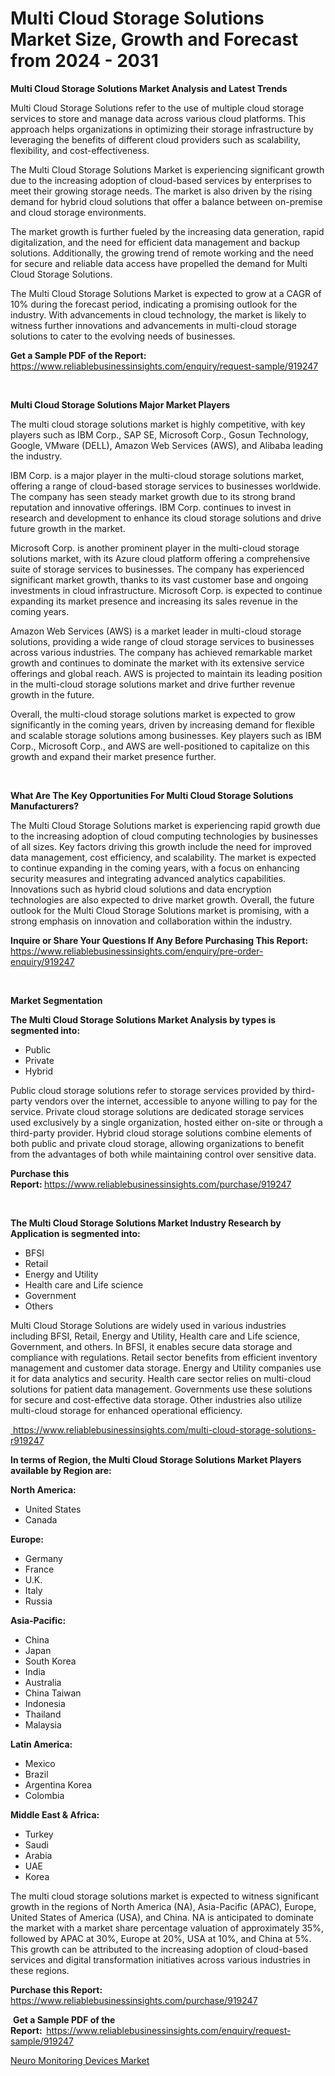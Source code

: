 <p><h1>Multi Cloud Storage Solutions Market Size, Growth and Forecast from 2024 - 2031</h1></p><p><strong>Multi Cloud Storage Solutions Market Analysis and Latest Trends</strong></p>
<p><p>Multi Cloud Storage Solutions refer to the use of multiple cloud storage services to store and manage data across various cloud platforms. This approach helps organizations in optimizing their storage infrastructure by leveraging the benefits of different cloud providers such as scalability, flexibility, and cost-effectiveness.</p><p>The Multi Cloud Storage Solutions Market is experiencing significant growth due to the increasing adoption of cloud-based services by enterprises to meet their growing storage needs. The market is also driven by the rising demand for hybrid cloud solutions that offer a balance between on-premise and cloud storage environments.</p><p>The market growth is further fueled by the increasing data generation, rapid digitalization, and the need for efficient data management and backup solutions. Additionally, the growing trend of remote working and the need for secure and reliable data access have propelled the demand for Multi Cloud Storage Solutions.</p><p>The Multi Cloud Storage Solutions Market is expected to grow at a CAGR of 10% during the forecast period, indicating a promising outlook for the industry. With advancements in cloud technology, the market is likely to witness further innovations and advancements in multi-cloud storage solutions to cater to the evolving needs of businesses.</p></p>
<p><strong>Get a Sample PDF of the Report:&nbsp;</strong> <a href="https://www.reliablebusinessinsights.com/enquiry/request-sample/919247">https://www.reliablebusinessinsights.com/enquiry/request-sample/919247</a></p>
<p>&nbsp;</p>
<p><strong>Multi Cloud Storage Solutions Major Market Players</strong></p>
<p><p>The multi cloud storage solutions market is highly competitive, with key players such as IBM Corp., SAP SE, Microsoft Corp., Gosun Technology, Google, VMware (DELL), Amazon Web Services (AWS), and Alibaba leading the industry. </p><p>IBM Corp. is a major player in the multi-cloud storage solutions market, offering a range of cloud-based storage services to businesses worldwide. The company has seen steady market growth due to its strong brand reputation and innovative offerings. IBM Corp. continues to invest in research and development to enhance its cloud storage solutions and drive future growth in the market.</p><p>Microsoft Corp. is another prominent player in the multi-cloud storage solutions market, with its Azure cloud platform offering a comprehensive suite of storage services to businesses. The company has experienced significant market growth, thanks to its vast customer base and ongoing investments in cloud infrastructure. Microsoft Corp. is expected to continue expanding its market presence and increasing its sales revenue in the coming years.</p><p>Amazon Web Services (AWS) is a market leader in multi-cloud storage solutions, providing a wide range of cloud storage services to businesses across various industries. The company has achieved remarkable market growth and continues to dominate the market with its extensive service offerings and global reach. AWS is projected to maintain its leading position in the multi-cloud storage solutions market and drive further revenue growth in the future.</p><p>Overall, the multi-cloud storage solutions market is expected to grow significantly in the coming years, driven by increasing demand for flexible and scalable storage solutions among businesses. Key players such as IBM Corp., Microsoft Corp., and AWS are well-positioned to capitalize on this growth and expand their market presence further.</p></p>
<p>&nbsp;</p>
<p><strong>What Are The Key Opportunities For Multi Cloud Storage Solutions Manufacturers?</strong></p>
<p><p>The Multi Cloud Storage Solutions market is experiencing rapid growth due to the increasing adoption of cloud computing technologies by businesses of all sizes. Key factors driving this growth include the need for improved data management, cost efficiency, and scalability. The market is expected to continue expanding in the coming years, with a focus on enhancing security measures and integrating advanced analytics capabilities. Innovations such as hybrid cloud solutions and data encryption technologies are also expected to drive market growth. Overall, the future outlook for the Multi Cloud Storage Solutions market is promising, with a strong emphasis on innovation and collaboration within the industry.</p></p>
<p><strong>Inquire or Share Your Questions If Any Before Purchasing This Report:</strong> <a href="https://www.reliablebusinessinsights.com/enquiry/pre-order-enquiry/919247">https://www.reliablebusinessinsights.com/enquiry/pre-order-enquiry/919247</a></p>
<p>&nbsp;</p>
<p><strong>Market Segmentation</strong></p>
<p><strong>The Multi Cloud Storage Solutions Market Analysis by types is segmented into:</strong></p>
<p><ul><li>Public</li><li>Private</li><li>Hybrid</li></ul></p>
<p><p>Public cloud storage solutions refer to storage services provided by third-party vendors over the internet, accessible to anyone willing to pay for the service. Private cloud storage solutions are dedicated storage services used exclusively by a single organization, hosted either on-site or through a third-party provider. Hybrid cloud storage solutions combine elements of both public and private cloud storage, allowing organizations to benefit from the advantages of both while maintaining control over sensitive data.</p></p>
<p><strong>Purchase this Report:&nbsp;</strong><a href="https://www.reliablebusinessinsights.com/purchase/919247">https://www.reliablebusinessinsights.com/purchase/919247</a></p>
<p>&nbsp;</p>
<p><strong>The Multi Cloud Storage Solutions Market Industry Research by Application is segmented into:</strong></p>
<p><ul><li>BFSI</li><li>Retail</li><li>Energy and Utility</li><li>Health care and Life science</li><li>Government</li><li>Others</li></ul></p>
<p><p>Multi Cloud Storage Solutions are widely used in various industries including BFSI, Retail, Energy and Utility, Health care and Life science, Government, and others. In BFSI, it enables secure data storage and compliance with regulations. Retail sector benefits from efficient inventory management and customer data storage. Energy and Utility companies use it for data analytics and security. Health care sector relies on multi-cloud solutions for patient data management. Governments use these solutions for secure and cost-effective data storage. Other industries also utilize multi-cloud storage for enhanced operational efficiency.</p></p>
<p><a href="https://www.reliablebusinessinsights.com/multi-cloud-storage-solutions-r919247">&nbsp;https://www.reliablebusinessinsights.com/multi-cloud-storage-solutions-r919247</a></p>
<p><strong>In terms of Region, the Multi Cloud Storage Solutions Market Players available by Region are:</strong></p>
<p>
    <p> <strong> North America: </strong>
        <ul>
            <li>United States</li>
            <li>Canada</li>
        </ul>
        </p> 
    <p> <strong> Europe: </strong>
        <ul>
            <li>Germany</li>
            <li>France</li>
            <li>U.K.</li>
            <li>Italy</li>
            <li>Russia</li>
        </ul>
        </p> 
    <p> <strong> Asia-Pacific: </strong>
        <ul>
            <li>China</li>
            <li>Japan</li>
            <li>South Korea</li>
            <li>India</li>
            <li>Australia</li>
            <li>China Taiwan</li>
            <li>Indonesia</li>
            <li>Thailand</li>
            <li>Malaysia</li>
        </ul>
        </p> 
    <p> <strong> Latin America: </strong>
        <ul>
            <li>Mexico</li>
            <li>Brazil</li>
            <li>Argentina Korea</li>
            <li>Colombia</li>
        </ul>
        </p> 
    <p> <strong> Middle East & Africa: </strong>
        <ul>
            <li>Turkey</li>
            <li>Saudi</li>
            <li>Arabia</li>
            <li>UAE</li>
            <li>Korea</li>
        </ul>
    </p>
    </p>
<p><p>The multi cloud storage solutions market is expected to witness significant growth in the regions of North America (NA), Asia-Pacific (APAC), Europe, United States of America (USA), and China. NA is anticipated to dominate the market with a market share percentage valuation of approximately 35%, followed by APAC at 30%, Europe at 20%, USA at 10%, and China at 5%. This growth can be attributed to the increasing adoption of cloud-based services and digital transformation initiatives across various industries in these regions.</p></p>
<p><strong>Purchase this Report: </strong><a href="https://www.reliablebusinessinsights.com/purchase/919247">https://www.reliablebusinessinsights.com/purchase/919247</a></p>
<p>&nbsp;<strong>Get a Sample PDF of the Report:&nbsp;&nbsp;</strong><a href="https://www.reliablebusinessinsights.com/enquiry/request-sample/919247">https://www.reliablebusinessinsights.com/enquiry/request-sample/919247</a></p>
<p><strong></strong></p>
<p><p><a href="https://github.com/ChiragRP21/Market-Research-Report-List-5/blob/main/neuro-monitoring-devices-market.md">Neuro Monitoring Devices Market</a></p></p>